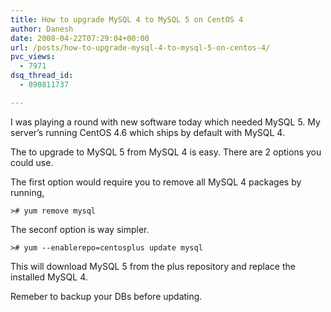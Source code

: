 ```yaml
---
title: How to upgrade MySQL 4 to MySQL 5 on CentOS 4
author: Danesh
date: 2008-04-22T07:29:04+00:00
url: /posts/how-to-upgrade-mysql-4-to-mysql-5-on-centos-4/
pvc_views:
  - 7971
dsq_thread_id:
  - 890811737

---
```

I was playing a round with new software today which needed MySQL 5. My server&#8217;s running CentOS 4.6 which ships by default with MySQL 4.

The to upgrade to MySQL 5 from MySQL 4 is easy. There are 2 options you could use.

The first option would require you to remove all MySQL 4 packages by running,

`># yum remove mysql`

The seconf option is way simpler.

`># yum --enablerepo=centosplus update mysql`

This will download MySQL 5 from the plus repository and replace the installed MySQL 4.

Remeber to backup your DBs before updating.